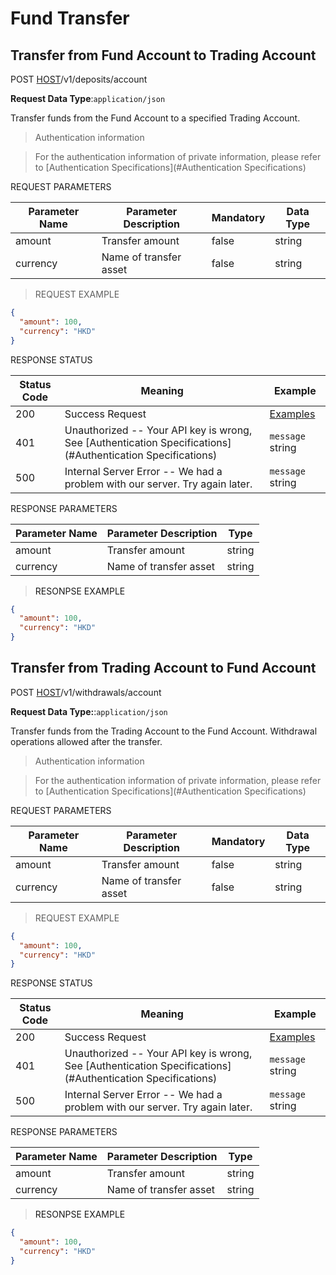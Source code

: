 # Fund Transfer

## Transfer from Fund Account to Trading Account


POST [HOST](#HTTP-HOST)/v1/deposits/account


**Request Data Type**:`application/json`


Transfer funds from the Fund Account to a specified Trading Account.







> Authentication information

> For the authentication information of private information, please refer to [Authentication Specifications](#Authentication Specifications)


<aside>
REQUEST PARAMETERS
</aside>

| Parameter Name | Parameter Description | Mandatory  | Data Type | 
| -------- | -------- | -------- | -------- | 
|amount|Transfer amount|false|string||
|currency|Name of transfer asset|false|string||

> REQUEST EXAMPLE

```json
{
  "amount": 100,
  "currency": "HKD"
}
```

<aside>
RESPONSE STATUS
</aside>

Status Code | Meaning | Example
---------- | ------- | --------
200 | Success Request | [Examples](#ResonpseExample1)
401 | Unauthorized -- Your API key is wrong, See [Authentication Specifications](#Authentication Specifications) | <code>message</code> string
500 | Internal Server Error -- We had a problem with our server. Try again later. | <code>message</code> string

<aside>
RESPONSE PARAMETERS
</aside>

| Parameter Name | Parameter Description | Type | 
| -------- | -------- | ----- |
|amount|Transfer amount|string|
|currency|Name of transfer asset|string|

> <a name="ResonpseExample">RESONPSE EXAMPLE</a>

```json
{
  "amount": 100,
  "currency": "HKD"
}
```


## Transfer from Trading Account to Fund Account

POST [HOST](#HTTP-HOST)/v1/withdrawals/account

**Request Data Type:**:`application/json`

Transfer funds from the Trading Account to the Fund Account. Withdrawal operations allowed after the transfer.







> Authentication information

> For the authentication information of private information, please refer to [Authentication Specifications](#Authentication Specifications)


<aside>
REQUEST PARAMETERS
</aside>

| Parameter Name | Parameter Description | Mandatory  | Data Type | 
| -------- | -------- | -------- | -------- | 
|amount|Transfer amount|false|string||
|currency|Name of transfer asset|false|string||

> REQUEST EXAMPLE

```json
{
  "amount": 100,
  "currency": "HKD"
}
```

<aside>
RESPONSE STATUS
</aside>

Status Code | Meaning | Example
---------- | ------- | --------
200 | Success Request | [Examples](#ResonpseExample1)
401 | Unauthorized -- Your API key is wrong, See [Authentication Specifications](#Authentication Specifications) | <code>message</code> string
500 | Internal Server Error -- We had a problem with our server. Try again later. | <code>message</code> string

<aside>
RESPONSE PARAMETERS
</aside>

| Parameter Name | Parameter Description | Type | 
| -------- | -------- | ----- |
|amount|Transfer amount|string|
|currency|Name of transfer asset|string|

> <a name="ResonpseExample">RESONPSE EXAMPLE</a>

```json
{
  "amount": 100,
  "currency": "HKD"
}
```


